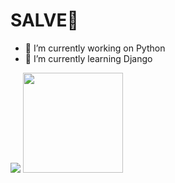 <h1> SALVE🤙 </h1> 

- 🔭 I’m currently working on Python
- 🌱 I’m currently learning Django

<div> 
  <img src="https://github-readme-stats.vercel.app/api/top-langs/?username=Mirand8&langs_count=8&theme=dark"/>
  <img height="160em" src="https://github-readme-stats.vercel.app/api?username=Mirand8&theme=dark&showicons=true"/>
</div>
